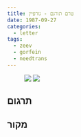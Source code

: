 ```yaml
---
title: טרם תורגם - גורפיין
date: 1987-09-27
categories:
  - letter
tags:
  - zeev
  - gorfein
  - needtrans
---
```


<figure class="half">
    <a  href="/pupko-papers/assets/images/1987-09-27-gorfein-1.jpg">
    <img src="/pupko-papers/assets/images/1987-09-27-gorfein-1.jpg"></a>
    <a  href="/pupko-papers/assets/images/1987-09-27-gorfein-2.jpg">
    <img src="/pupko-papers/assets/images/1987-09-27-gorfein-2.jpg"></a>
</figure>

## תרגום

## מקור
